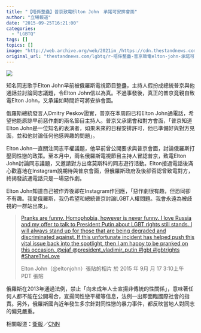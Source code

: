 ```yaml
---
title: "【唔係整蠱】普京致電Elton John　承諾可安排會面"
author: "立場報道"
date: "2015-09-25T16:21:00"
categories:
  - "LGBTQ"
tags: []
topics: []
image: "http://web.archive.org/web/2021im_/https://cdn.thestandnews.com/media/photos/cache/eltonjohn-16_cpuMh_1200x0.png"
original_url: "thestandnews.com/lgbtq/r-唔係整蠱-普京致電elton-john-承諾可安排會面"
---
```

![](http://web.archive.org/web/2021im_/https://cdn.thestandnews.com/media/photos/cache/eltonjohn-16_cpuMh_1200x0.png)

知名同志歌手Elton John早前被俄羅斯電視節目整蠱，主持人假扮成總統普京與他通話並討論同志議題，令Elton John信以為真。不過事發後，真正的普京竟親自致電Elton John，又承諾如時間許可將安排會面。

俄羅斯總統發言人Dmitry Peskov證實，普京在本周四已和Elton John通電話，希望他能原諒早前惡作劇的兩名節目主持人。普京又承諾會和對方會面，「普京知道Elton John是一位知名的表演者，如果未來的日程安排許可，他已準備好與對方見面，並和他討論任何他感興趣的問題」。

Elton John一直關注同志平權議題，他早前曾公開要求與普京會面，討論俄羅斯打壓同性戀的政策。至本月中，兩名俄羅斯電視節目主持人冒認普京，致電Elton John討論同志議題，又邀請對方出席莫斯科的同志遊行活動。Elton接過電話後滿心歡喜地在Instagram說期待與普京會面，但俄羅斯政府及後卻否認曾致電對方，終揭發該通電話只是一場惡作劇。

Elton John知道自己被作弄後即在Instagram作回應，「惡作劇很有趣，但恐同卻不有趣。我愛俄羅斯，我仍希望和總統普京討論LGBT人權問題。我會永遠為被歧視的一群站出來」。

> [Pranks are funny. Homophobia, however is never funny. I love Russia and my offer to talk to President Putin about LGBT rights still stands. I will always stand up for those that are being degraded and discriminated against. If this unfortunate incident has helped push this vital issue back into the spotlight, then I am happy to be pranked on this occasion. @ejaf @president\_vladimir\_putin #lgbt #lgbtrights #ShareTheLove](http://web.archive.org/web/20210629053503/https://instagram.com/p/7ulYWIgGTl/)
> 
> Elton John（@eltonjohn）張貼的相片 於 2015 年 9月 月 17 3:10上午 PDT 張貼

俄羅斯在2013年通過法例，禁止「向未成年人士宣揚非傳統的性關係」，意味著任何人都不能在公開場合，宣揚同性戀平權等信息，法例一出即面臨國際社會的指責。另外，俄羅斯國內近年發生多宗針對同性戀的暴力事件，都反映當地人對同志的偏見嚴重。

相關報道：[衛報](http://web.archive.org/web/20210629053503/http://www.theguardian.com/world/2015/sep/24/putin-calls-elton-john-this-time-for-real-says-kremlin)／[CNN](http://web.archive.org/web/20210629053503/http://edition.cnn.com/2015/09/24/europe/russia-putin-elton-john/)